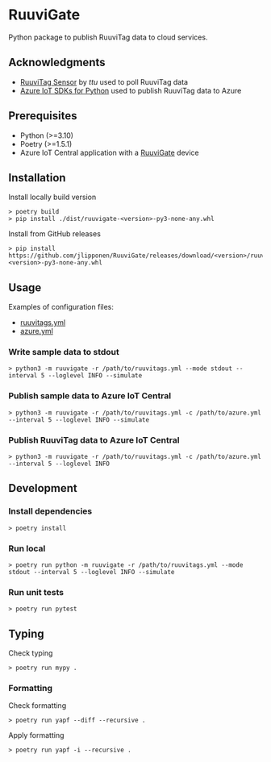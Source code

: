 # RuuviGate
Python package to publish RuuviTag data to cloud services.

## Acknowledgments
* [RuuviTag Sensor](https://github.com/ttu/ruuvitag-sensor) by _ttu_ used to poll RuuviTag data
* [Azure IoT SDKs for Python](https://github.com/Azure/azure-iot-sdk-python) used to publish RuuviTag data to Azure

## Prerequisites
* Python (>=3.10)
* Poetry (>=1.5.1)
* Azure IoT Central application with a [RuuviGate](./resources/azure-iot-central/RuuviGate.json) device

## Installation
Install locally build version
```
> poetry build
> pip install ./dist/ruuvigate-<version>-py3-none-any.whl
```
Install from GitHub releases
```
> pip install https://github.com/jlipponen/RuuviGate/releases/download/<version>/ruuvigate-<version>-py3-none-any.whl
```

## Usage
Examples of configuration files:
- [ruuvitags.yml](./resources/ruuvitags.yml)
- [azure.yml](./resources/azure-iot-central/azure.yml)

### Write sample data to stdout
```
> python3 -m ruuvigate -r /path/to/ruuvitags.yml --mode stdout --interval 5 --loglevel INFO --simulate
```

### Publish sample data to Azure IoT Central
```
> python3 -m ruuvigate -r /path/to/ruuvitags.yml -c /path/to/azure.yml --interval 5 --loglevel INFO --simulate
```

### Publish RuuviTag data to Azure IoT Central
```
> python3 -m ruuvigate -r /path/to/ruuvitags.yml -c /path/to/azure.yml --interval 5 --loglevel INFO
```

## Development
### Install dependencies
```
> poetry install
```

### Run local
```
> poetry run python -m ruuvigate -r /path/to/ruuvitags.yml --mode stdout --interval 5 --loglevel INFO --simulate
```

### Run unit tests
```
> poetry run pytest
```

## Typing
Check typing
```
> poetry run mypy .
```

### Formatting
Check formatting
```
> poetry run yapf --diff --recursive .
```
Apply formatting
```
> poetry run yapf -i --recursive .
```
